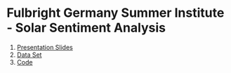 # Fulbright Germany Summer Institute - Solar Sentiment Analysis 

1. [Presentation Slides]()
2. [Data Set]()
3. [Code]()
